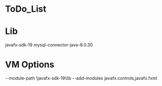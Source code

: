 # ToDo_List

# Lib
javafx-sdk-19
mysql-connector-java-8.0.30

# VM Options
--module-path <Path to>\javafx-sdk-19\lib --add-modules javafx.controls,javafx.fxml
